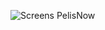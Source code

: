 ![Screens PelisNow](https://github.com/user-attachments/assets/1de9b183-2c27-4d60-8c28-d300de2a7220)
